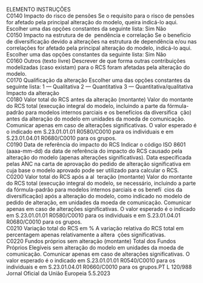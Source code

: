  
ELEMENTO  INSTRUÇÕES  
C0140  Impacto do risco de pensões  Se o requisito para o risco de pensões for afetado pela principal alteração do 
modelo, queira indicá-lo aqui. Escolher uma das opções constantes da seguinte 
lista: 
Sim 
Não  
C0150  Impacto na estrutura de de ­
pendência e correlação  Se o benefício de diversificação devido a alterações na estrutura de dependência 
e/ou nas correlações for afetado pela principal alteração do modelo, indicá-lo aqui. 
Escolher uma das opções constantes da seguinte lista: 
Sim 
Não  
C0160  Outros (texto livre)  Descrever de que forma outras contribuições modelizadas (caso existam) para o 
RCS foram afetadas pela alteração do modelo.  
C0170  Qualificação da alteração  Escolher uma das opções constantes da seguinte lista: 
1 — Qualitativa 
2 — Quantitativa 
3 — Quantitativa/qualitativa  
Impacto da alteração  
C0180  Valor total do RCS antes da 
alteração (montante)  Valor do montante do RCS total (execução integral do modelo, incluindo a parte 
da fórmula-padrão para modelos internos parciais e os benefícios da diversifica ­
ção) antes da alteração do modelo em unidades da moeda de comunicação. 
Comunicar apenas em caso de alterações significativas. O valor esperado é o 
indicado em S.23.01.01.01 R0580/C0010 para os individuais e em S.23.01.04.01 
R0680/C0010 para os grupos.  
C0190  Data de referência do impacto 
do RCS  Indicar o código ISO 8601 (aaaa-mm-dd) da data de referência do impacto do 
RCS causado pela alteração do modelo (apenas alterações significativas). Data 
especificada pelas ANC na carta de aprovação do pedido de alteração significativa 
em cuja base o modelo aprovado pode ser utilizado para calcular o RCS.  
C0200  Valor total do RCS após a al ­
teração (montante)  Valor do montante do RCS total (execução integral do modelo, se necessário, 
incluindo a parte da fórmula-padrão para modelos internos parciais e os benefí ­
cios da diversificação) após a alteração do modelo, como indicado no modelo de 
pedido de alteração, em unidades da moeda de comunicação. Comunicar apenas 
em caso de alterações significativas. O valor esperado é o indicado em 
S.23.01.01.01 R0580/C0010 para os individuais e em S.23.01.04.01 
R0680/C0010 para os grupos.  
C0210  Variação total do RCS em %  A variação relativa do RCS total em percentagem apenas relativamente a altera ­
ções significativas.  
C0220  Fundos próprios sem alteração 
(montante)  Total dos Fundos Próprios Elegíveis sem alteração do modelo em unidades da 
moeda de comunicação. Comunicar apenas em caso de alterações significativas. O 
valor esperado é o indicado em S.23.01.01.01 R0540/C0010 para os individuais e 
em S.23.01.04.01 R0660/C0010 para os grupos.PT  L 120/988 Jornal Oficial da União Europeia 5.5.2023